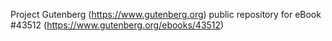 Project Gutenberg (https://www.gutenberg.org) public repository for eBook #43512 (https://www.gutenberg.org/ebooks/43512)
